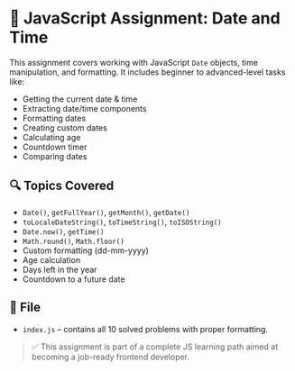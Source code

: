 # 📅 JavaScript Assignment: Date and Time

This assignment covers working with JavaScript `Date` objects, time manipulation, and formatting. It includes beginner to advanced-level tasks like:

- Getting the current date & time
- Extracting date/time components
- Formatting dates
- Creating custom dates
- Calculating age
- Countdown timer
- Comparing dates

## 🔍 Topics Covered

- `Date()`, `getFullYear()`, `getMonth()`, `getDate()`
- `toLocaleDateString()`, `toTimeString()`, `toISOString()`
- `Date.now()`, `getTime()`
- `Math.round()`, `Math.floor()`
- Custom formatting (dd-mm-yyyy)
- Age calculation
- Days left in the year
- Countdown to a future date

## 📁 File

- `index.js` – contains all 10 solved problems with proper formatting.

> ✅ This assignment is part of a complete JS learning path aimed at becoming a job-ready frontend developer.
